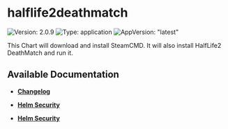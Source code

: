 # halflife2deathmatch

![Version: 2.0.9](https://img.shields.io/badge/Version-2.0.9-informational?style=flat-square) ![Type: application](https://img.shields.io/badge/Type-application-informational?style=flat-square) ![AppVersion: "latest"](https://img.shields.io/badge/AppVersion-"latest"-informational?style=flat-square)

This Chart will download and install SteamCMD. It will also install HalfLife2 DeathMatch and run it.

## Available Documentation

- [**Changelog**](CHANGELOG)

- [**Helm Security**](container-security)

- [**Helm Security**](helm-security)


